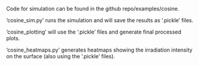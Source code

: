 Code for simulation can be found in the github repo/examples/cosine. 

‘cosine_sim.py’ runs the simulation and will save the results as ‘.pickle’ files. 

‘cosine_plotting’ will use the ‘.pickle’ files and generate final processed plots. 

‘cosine_heatmaps.py’ generates heatmaps showing the irradiation intensity on the surface (also using the ‘.pickle’ files).

